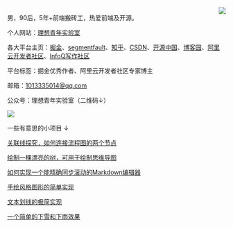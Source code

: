<img align="right" src="https://github-readme-stats.vercel.app/api?username=wanglin2&hide=contribs,prs,issues&include_all_commits=true&locale=cn" />

男，90后，5年+前端搬砖工，热爱前端及开源。

个人网站：[理想青年实验室](http://lxqnsys.com/)

各大平台主页：[掘金](https://juejin.cn/user/325111170756279/posts)、[segmentfault](https://segmentfault.com/u/jiejiaoxiaolin/articles)、[知乎](https://www.zhihu.com/people/wang-lin-49-43-65/posts)、[CSDN](https://blog.csdn.net/sinat_33488770?type=blog)、[开源中国](https://my.oschina.net/u/4592513)、[博客园](https://www.cnblogs.com/wanglinmantan/)、[阿里云开发者社区](https://developer.aliyun.com/profile/expert/b4yftxgi3elg4)、[InfoQ写作社区](https://www.infoq.cn/u/jie-jiao-xiao-lin)

平台标签：掘金优秀作者、阿里云开发者社区专家博主

邮箱：1013335014@qq.com

公众号：理想青年实验室（二维码↓）

![](http://assets.lxqnsys.com/WechatIMG875%20%284%29.png)

一些有意思的小项目 ↓

[关联线探究，如何连接流程图的两个节点](https://github.com/wanglin2/AssociationLineDemo)

[绘制一棵漂亮的树，可用于绘制思维导图](https://github.com/wanglin2/tree_layout)

[如何实现一个能精确同步滚动的Markdown编辑器](https://github.com/wanglin2/markdown_editor_sync_scroll_demo)

[手绘风格图形的简单实现](https://github.com/wanglin2/handPaintedStyle)

[文本划线的极简实现](https://github.com/wanglin2/textUnderline)

[一个简单的下雪和下雨效果](https://github.com/wanglin2/snow)
